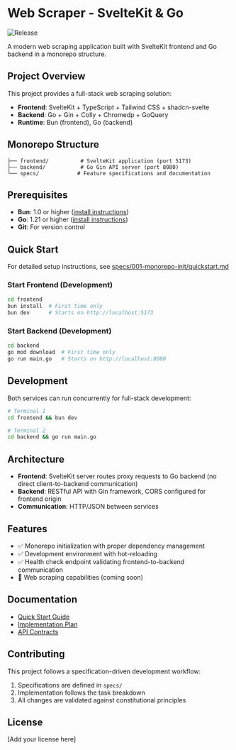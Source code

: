 # Web Scraper - SvelteKit & Go

<!-- release-badge-start -->

![Release](https://img.shields.io/badge/release-Unreleased-yellow)

<!-- release-badge-end -->
<!-- Example release badge (uncomment when you create release tags):
![Release](https://img.shields.io/badge/release-v0.1.0-yellow)
-->

A modern web scraping application built with SvelteKit frontend and Go backend in a monorepo structure.

## Project Overview

This project provides a full-stack web scraping solution:

- **Frontend**: SvelteKit + TypeScript + Tailwind CSS + shadcn-svelte
- **Backend**: Go + Gin + Colly + Chromedp + GoQuery
- **Runtime**: Bun (frontend), Go (backend)

## Monorepo Structure

```
├── frontend/          # SvelteKit application (port 5173)
├── backend/           # Go Gin API server (port 8080)
└── specs/            # Feature specifications and documentation
```

## Prerequisites

- **Bun**: 1.0 or higher ([install instructions](https://bun.sh/))
- **Go**: 1.21 or higher ([install instructions](https://go.dev/doc/install))
- **Git**: For version control

## Quick Start

For detailed setup instructions, see [specs/001-monorepo-init/quickstart.md](specs/001-monorepo-init/quickstart.md)

### Start Frontend (Development)

```bash
cd frontend
bun install  # First time only
bun dev      # Starts on http://localhost:5173
```

### Start Backend (Development)

```bash
cd backend
go mod download  # First time only
go run main.go   # Starts on http://localhost:8080
```

## Development

Both services can run concurrently for full-stack development:

```bash
# Terminal 1
cd frontend && bun dev

# Terminal 2
cd backend && go run main.go
```

## Architecture

- **Frontend**: SvelteKit server routes proxy requests to Go backend (no direct client-to-backend communication)
- **Backend**: RESTful API with Gin framework, CORS configured for frontend origin
- **Communication**: HTTP/JSON between services

## Features

- ✅ Monorepo initialization with proper dependency management
- ✅ Development environment with hot-reloading
- ✅ Health check endpoint validating frontend-to-backend communication
- 🚧 Web scraping capabilities (coming soon)

## Documentation

- [Quick Start Guide](specs/001-monorepo-init/quickstart.md)
- [Implementation Plan](specs/001-monorepo-init/plan.md)
- [API Contracts](specs/001-monorepo-init/contracts/)

## Contributing

This project follows a specification-driven development workflow:

1. Specifications are defined in `specs/`
2. Implementation follows the task breakdown
3. All changes are validated against constitutional principles

## License

[Add your license here]
